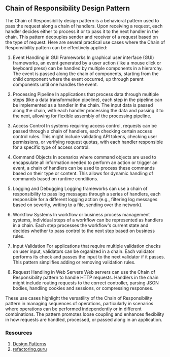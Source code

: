 ## Chain of Responsibility Design Pattern

The Chain of Responsibility design pattern is a behavioral pattern used to pass the request along a chain of handlers. Upon receiving a request, each handler decides either to process it or to pass it to the next handler in the chain. This pattern decouples sender and receiver of a request based on the type of request. Here are several practical use cases where the Chain of Responsibility pattern can be effectively applied:

1. Event Handling in GUI Frameworks
   In graphical user interface (GUI) frameworks, an event generated by a user action (like a mouse click or keyboard press) can be handled by multiple components in a hierarchy. The event is passed along the chain of components, starting from the child component where the event occurred, up through parent components until one handles the event.

2. Processing Pipeline
   In applications that process data through multiple steps (like a data transformation pipeline), each step in the pipeline can be implemented as a handler in the chain. The input data is passed along the chain, with each handler processing the data and passing it to the next, allowing for flexible assembly of the processing pipeline.

3. Access Control
   In systems requiring access control, requests can be passed through a chain of handlers, each checking certain access control rules. This might include validating API tokens, checking user permissions, or verifying request quotas, with each handler responsible for a specific type of access control.

4. Command Objects
   In scenarios where command objects are used to encapsulate all information needed to perform an action or trigger an event, a chain of handlers can be used to process these commands based on their type or content. This allows for dynamic handling of commands based on runtime conditions.

5. Logging and Debugging
   Logging frameworks can use a chain of responsibility to pass log messages through a series of handlers, each responsible for a different logging action (e.g., filtering log messages based on severity, writing to a file, sending over the network).

6. Workflow Systems
   In workflow or business process management systems, individual steps of a workflow can be represented as handlers in a chain. Each step processes the workflow's current state and decides whether to pass control to the next step based on business rules.

7. Input Validation
   For applications that require multiple validation checks on user input, validators can be organized in a chain. Each validator performs its check and passes the input to the next validator if it passes. This pattern simplifies adding or removing validation rules.

8. Request Handling in Web Servers
   Web servers can use the Chain of Responsibility pattern to handle HTTP requests. Handlers in the chain might include routing requests to the correct controller, parsing JSON bodies, handling cookies and sessions, or compressing responses.

These use cases highlight the versatility of the Chain of Responsibility pattern in managing sequences of operations, particularly in scenarios where operations can be performed independently or in different combinations. The pattern promotes loose coupling and enhances flexibility in how requests are handled, processed, or passed along in an application.

### Resources
1. [Design Patterns](https://www.amazon.com/Design-Patterns-Elements-Reusable-Object-Oriented/dp/0201633612)
2. [refactoring.guru](https://refactoring.guru/design-patterns/chain-of-responsibility)
